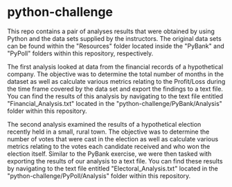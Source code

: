 # python-challenge

This repo contains a pair of analyses results that were obtained by using Python and the data sets supplied by the instructors. The original data sets can be found within the "Resources" folder located inside the "PyBank" and "PyPoll" folders within this repository, respectively.

The first analysis looked at data from the financial records of a hypothetical company. The objective was to determine the total number of months in the dataset as well as calculate various metrics relating to the Profit/Loss during the time frame covered by the data set and export the findings to a text file. You can find the results of this analysis by navigating to the text file entitled "Financial_Analysis.txt" located in the "python-challenge/PyBank/Analysis" folder within this repository.

The second analysis examined the results of a hypothetical election recently held in a small, rural town. The objective was to determine the number of votes that were cast in the election as well as calculate various metrics relating to the votes each candidate received and who won the election itself. Similar to the PyBank exercise, we were then tasked with exporting the results of our analysis to a text file. You can find these results by navigating to the text file entitled "Electoral_Analysis.txt" located in the "python-challenge/PyPoll/Analysis" folder within this repository.
